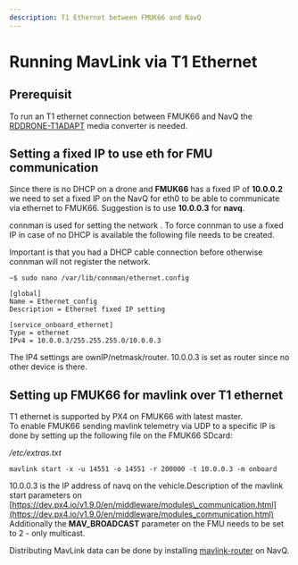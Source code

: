 ```yaml
---
description: T1 Ethernet between FMUK66 and NavQ
---
```


# Running MavLink via T1 Ethernet

## Prerequisit

To run an T1 ethernet connection between FMUK66 and NavQ the [RDDRONE-T1ADAPT](../../navq-add-on-modules/100baset1-2-wire-automotive-ethernet-media-converter.md) media converter is needed.

## Setting a fixed IP to use eth for FMU communication

Since there is no DHCP on a drone and **FMUK66** has a fixed IP of **10.0.0.2** we need to set a fixed IP on the NavQ for eth0 to be able to communicate via ethernet to FMUK66. Suggestion is to use **10.0.0.3** for **navq**. 

connman is used for setting the network . To force connman to use a fixed IP in case of no DHCP is available the following file needs to be created.

Important is that you had a DHCP cable connection before otherwise connman will not register the network.

```text
~$ sudo nano /var/lib/connman/ethernet.config
```

```text
[global]
Name = Ethernet_config
Description = Ethernet fixed IP setting

[service_onboard_ethernet]
Type = ethernet
IPv4 = 10.0.0.3/255.255.255.0/10.0.0.3
```

 The IP4 settings are ownIP/netmask/router. 10.0.0.3 is set as router since no other device is there.

## Setting up FMUK66 for mavlink over T1 ethernet

T1 ethernet is supported by PX4 on FMUK66 with latest master.  
To enable FMUK66 sending mavlink telemetry via UDP to a specific IP is done by setting up the following file on the FMUK66 SDcard:

 _/etc/extras.txt_ 

```text
mavlink start -x -u 14551 -o 14551 -r 200000 -t 10.0.0.3 -m onboard
```

10.0.0.3 is the IP address of navq on the vehicle.Description of the mavlink start parameters on [https://dev.px4.io/v1.9.0/en/middleware/modules\_communication.html](https://dev.px4.io/v1.9.0/en/middleware/modules_communication.html)   
Additionally the **MAV\_BROADCAST** parameter on the FMU needs to be set to 2 - only multicast.

Distributing MavLink data can be done by installing [mavlink-router](installing-mavlink-router.md) on NavQ.

